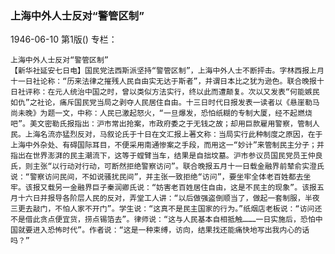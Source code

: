 ### 上海中外人士反对“警管区制”

1946-06-10
第1版()
专栏：

    上海中外人士反对“警管区制”
    【新华社延安七日电】国民党法西斯派坚持“警管区制”，上海中外人士不断抨击。字林西报上月十一日社论称：“历来法律之摧残人民自由实无达于斯者”，并谓日本比之犹为逊色。联合晚报十日社评称：在元人统治中国之时，曾以类似方法实行，终以此而遭颠复。次以又发表“何能嫉民如仇”之社论，痛斥国民党当局之剥夺人民居住自由。十三日时代日报发表一读者以《悬崖勒马尚未晚》为题一文，中称：人民已激起怒火，“一旦爆发，恐怕纸糊的专制大厦，经不起燃烧吧”。美文密勒氏报指出：沪市常出抢案，市政府委之于无钱之故；却用巨款雇用警察，管制人民。上海名流亦猛烈反对，马叙论氏于十日在文汇报上著文称：当局实行此种制度之原因，在于上海中外杂处、有碍国际耳目，不便采用南通惨案之手段，而用这一“妙计”来管制民主分子；并指出在世界澎湃的民主潮流下，这等于螳臂当车，结果是自拙坟墓。沪市参议员国民党员王仲良氏，则主张“以行动对行动，可断然拒绝警察访问”。联合晚报五月十一日载金融界前辇俞实澄氏说：“警察访问民间，不如说骚扰民间”，并主张一致拒绝“访问”，要坐牢全体老百姓都去坐牢。该报又载另一金融界巨子秦润卿氏说：“妨害老百姓居住自由，这是不民主的现象”。该报五月十六日并报导各阶层人民的反对，弄堂工人讲：“以后做强盗倒顺当了，做起一套制服，半夜三更去敲门，不怕人家不开门”。学生说：“这真不是民主国家的行为。”纸烟店老板说：“访问还不是借此贪点便宜货，捞点锡箔去”。律师说：“这与人民基本自相抵触………一日实施后，恐怕中国就要进入恐怖时代”。作者说：“这是一种束缚，访向，结果找还能痛快地写出我内心的话吗？”

